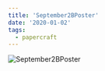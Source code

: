 ```yaml
---
title: 'September2BPoster'
date: '2020-01-02'
tags:
  - papercraft
---
```


![September2BPoster](/images/matisse_website_images/September2BPoster.jpg)
